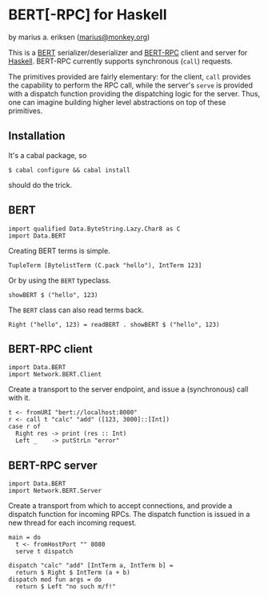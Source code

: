 BERT[-RPC] for Haskell
======================

by marius a. eriksen (marius@monkey.org)

This is a [BERT](http://bert-rpc.org/) serializer/deserializer and
[BERT-RPC](http://bert-rpc.org) client and server for
[Haskell](http://www.haskell.org/). BERT-RPC currently supports
synchronous (`call`) requests.

The primitives provided are fairly elementary: for the client, `call`
provides the capability to perform the RPC call, while the server's
`serve` is provided with a dispatch function providing the dispatching
logic for the server. Thus, one can imagine building higher level
abstractions on top of these primitives.

Installation
------------

It's a cabal package, so

    $ cabal configure && cabal install

should do the trick.

BERT
----

    import qualified Data.ByteString.Lazy.Char8 as C
    import Data.BERT

Creating BERT terms is simple.

    TupleTerm [BytelistTerm (C.pack "hello"), IntTerm 123]

Or by using the `BERT` typeclass.

    showBERT $ ("hello", 123)

The `BERT` class can also read terms back.

    Right ("hello", 123) = readBERT . showBERT $ ("hello", 123)

BERT-RPC client
---------------

    import Data.BERT
    import Network.BERT.Client

Create a transport to the server endpoint, and issue a (synchronous)
call with it.

    t <- fromURI "bert://localhost:8000"
    r <- call t "calc" "add" ([123, 3000]::[Int])
    case r of
      Right res -> print (res :: Int)
      Left _    -> putStrLn "error"
    
BERT-RPC server
---------------

    import Data.BERT
    import Network.BERT.Server

Create a transport from which to accept connections, and provide a
dispatch function for incoming RPCs. The dispatch function is issued
in a new thread for each incoming request.

    main = do
      t <- fromHostPort "" 8080
      serve t dispatch

    dispatch "calc" "add" [IntTerm a, IntTerm b] = 
      return $ Right $ IntTerm (a + b)
    dispatch mod fun args = do
      return $ Left "no such m/f!"
